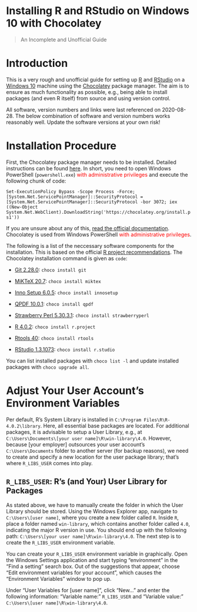 
# Installing R and RStudio on Windows 10 with Chocolatey

> An Incomplete and Unofficial Guide

# Introduction

This is a very rough and unofficial guide for setting up
[R](https://www.r-project.org/) and [RStudio](https://www.rstudio.com/)
on a [Windows 10](https://www.microsoft.com/en-us/windows) machine using
the [Chocolatey](https://chocolatey.org/) package manager. The aim is to
ensure as much functionality as possible, e.g., being able to install
packages (and even R itself) from source and using version control.

All software, version numbers and links were last referenced on
2020-08-28. The below combination of software and version numbers works
reasonably well. Update the software versions at your own risk\!

# Installation Procedure

First, the Chocolatey package manager needs to be installed. Detailed
instructions can be found [here](https://chocolatey.org/install). In
short, you need to open Windows PowerShell (`powershell.exe`)
<span style="color:red">with administrative privileges</span> and
execute the following chunk of code:

`Set-ExecutionPolicy Bypass -Scope Process -Force;
[System.Net.ServicePointManager]::SecurityProtocol =
[System.Net.ServicePointManager]::SecurityProtocol -bor 3072; iex
((New-Object
System.Net.WebClient).DownloadString('https://chocolatey.org/install.ps1'))`

If you are unsure about any of this, [read the official
documentation](https://chocolatey.org/install). Chocolatey is used from
Windows PowerShell <span style="color:red">with administrative
privileges</span>.

The following is a list of the neccessary software components for the
installation. This is based on the official [R project
recommendations](https://cloud.r-project.org/bin/windows/Rtools/Rtools.txt).
The Chocolatey installation command is given as `code`:

  - [Git 2.28.0](https://git-scm.com/): `choco install git`

  - [MiKTeX 20.7](https://miktex.org/): `choco install miktex`

  - [Inno Setup 6.0.5](http://www.jrsoftware.org/isinfo.php): `choco
    install innosetup`

  - [QPDF 10.0.1](http://qpdf.sourceforge.net/): `choco install qpdf`

  - [Strawberry Perl 5.30.3.1](http://strawberryperl.com/): `choco
    install strawberryperl`

  - [R 4.0.2](https://www.r-project.org/): `choco install r.project`

  - [Rtools 40](https://cloud.r-project.org/bin/windows/Rtools/): `choco
    install rtools`

  - [RStudio 1.3.1073](https://www.rstudio.com/): `choco install
    r.studio`

You can list installed packages with `choco list -l` and update
installed packages with `choco upgrade all`.

# Adjust Your User Account’s Environment Variables

Per default, R’s System Library is installed in `C:\Program
Files\R\R-4.0.2\library`. Here, all essential base packages are located.
For additional packages, it is advisable to setup a User Library, e.g.,
at `C:\Users\Documents\[your user name]\R\win-library\4.0`. However,
because \[your employer\] outsources your user account’s
`C:\Users\Documents` folder to another server (for backup reasons), we
need to create and specify a new location for the user package library;
that’s where `R_LIBS_USER` comes into play.

## `R_LIBS_USER`: R’s (and Your) User Library for Packages

As stated above, we have to manually create the folder in which the User
Library should be stored. Using the Windows Explorer app, navigate to
`C:\Users\[user name]`, where you create a new folder called `R`. Inside
`R`, place a folder named `win-library`, which contains another folder
called `4.0`, indicating the major R version in use. You should end up
with the following path: `C:\Users\[your user name]\R\win-library\4.0`.
The next step is to create the `R_LIBS_USER` environment variable.

You can create your `R_LIBS_USER` environment variable in graphically.
Open the Windows Settings application and start typing “environment” in
the “Find a setting” search box. Out of the suggestions that appear,
choose “Edit environment variables for your account”, which causes the
“Environment Variables” window to pop up.

Under “User Variables for \[user name\]”, click “New…” and enter the
following information: “Variable name:” `R_LIBS_USER` and “Variable
value:” `C:\Users\[user name]\R\win-library\4.0`.
